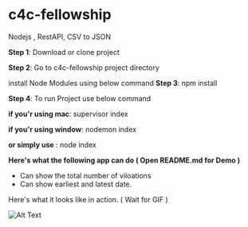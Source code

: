 # c4c-fellowship
Nodejs , RestAPI, CSV to JSON


**Step 1**: Download or clone project

**Step 2**: Go to c4c-fellowship project directory

install Node Modules using below command
**Step 3**: npm install

**Step 4**: To run Project use below command

**if you'r using mac**: supervisor index

**if you'r using window**:  nodemon index

**or simply use** : node index


**Here's what the following app can do  ( Open README.md for Demo )**

* Can show the total number of viloations
* Can show earliest and latest date.



Here's what it looks like in action. ( Wait for GIF )

![Alt Text](https://github.com/hrkbrahmbhatt/c4c-fellowship/blob/master/c4c.gif)

